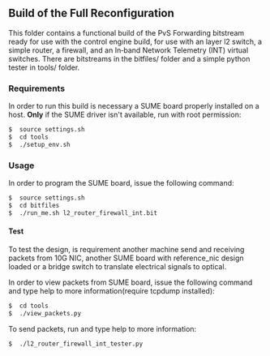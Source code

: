 ## Build of the Full Reconfiguration

This folder contains a functional build of the PvS Forwarding bitstream ready for use with the control engine build, for use with an layer l2 switch, a simple router, a firewall, and an In‐band Network Telemetry (INT) virtual switches. There are bitstreams in the bitfiles/ folder and a simple python tester in tools/ folder.

### Requirements
In order to run this build is necessary a SUME board properly installed on a host. **Only** if the SUME driver isn't available, run with root permission:

```sh
$  source settings.sh
$  cd tools
$  ./setup_env.sh
```

### Usage
In order to program the SUME board, issue the following command:

```sh
$  source settings.sh
$  cd bitfiles
$  ./run_me.sh l2_router_firewall_int.bit
```

#### Test

To test the design, is requirement another machine send and receiving packets from 10G NIC, another SUME board with reference_nic design loaded or a bridge switch to translate electrical signals to optical.

In order to view packets from SUME board, issue the following command and type help to more information(require tcpdump installed):

```sh
$  cd tools
$  ./view_packets.py
```
To send packets, run and type help to more information:
```sh
$  ./l2_router_firewall_int_tester.py
```
